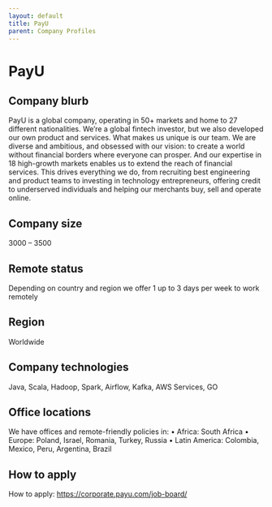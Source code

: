 ```yaml
---
layout: default
title: PayU
parent: Company Profiles
---
```


# PayU

## Company blurb

PayU is a global company, operating in 50+ markets and home to 27 different nationalities. We’re a global fintech investor, but we also developed our own product and services. What makes us unique is our team. We are diverse and ambitious, and obsessed with our vision: to create a world without financial borders where everyone can prosper. And our expertise in 18 high-growth markets enables us to extend the reach of financial services. This drives everything we do, from recruiting best engineering and product teams to investing in technology entrepreneurs, offering credit to underserved individuals and helping our merchants buy, sell and operate online.

## Company size

3000 – 3500

## Remote status

Depending on country and region we offer 1 up to 3 days per week to work remotely

## Region

Worldwide

## Company technologies

Java, Scala, Hadoop, Spark, Airflow, Kafka, AWS Services, GO

## Office locations

We have offices and remote-friendly policies in:
•	Africa: South Africa 
•	Europe: Poland, Israel, Romania, Turkey, Russia
•	Latin America: Colombia, Mexico, Peru, Argentina, Brazil

## How to apply

How to apply: https://corporate.payu.com/job-board/